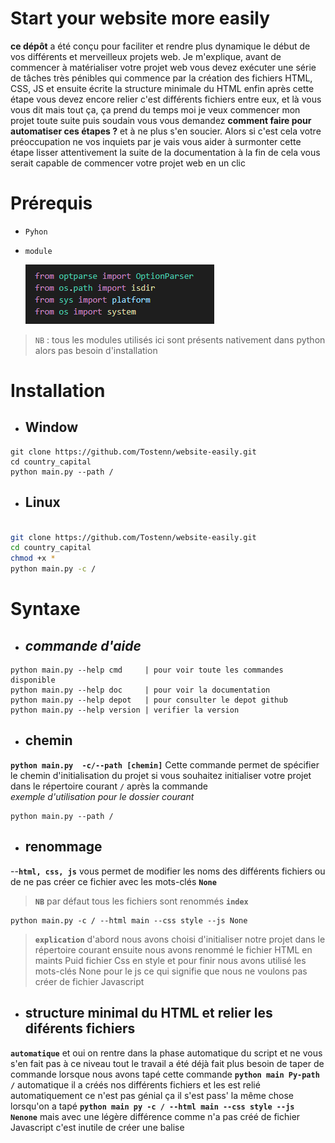 # Start your website more easily

**ce dépôt** a été conçu pour faciliter et rendre plus dynamique le début de vos différents et merveilleux projets web. Je m'explique, avant de commencer à matérialiser votre projet web vous devez exécuter une série de tâches très pénibles qui commence par la création des fichiers HTML, CSS, JS et ensuite écrite la structure minimale du HTML enfin après cette étape vous devez encore relier c'est différents fichiers entre eux, et là vous vous dit mais tout ça, ça prend du temps moi je veux commencer mon projet toute suite puis soudain vous vous demandez **comment faire pour automatiser ces étapes ?** et à ne plus s'en soucier. Alors si c'est cela votre préoccupation ne vos inquiets par je vais vous aider à surmonter cette étape lisser attentivement la suite de la documentation à la fin de cela vous serait capable de commencer votre projet web en un clic

# Prérequis
+ `Pyhon`
- `module`<br>

   ![](https://raw.githubusercontent.com/Tostenn/Tostenn/main/module_web.png)
> `NB` :  tous les modules utilisés ici sont présents nativement dans python alors pas besoin d'installation

# Installation
+ ## Window
```window
git clone https://github.com/Tostenn/website-easily.git
cd country_capital
python main.py --path /
```
+ ## Linux 
```bash

git clone https://github.com/Tostenn/website-easily.git
cd country_capital
chmod +x *
python main.py -c /

```
# Syntaxe
+ ## _commande d'aide_
```
python main.py --help cmd     | pour voir toute les commandes disponible
python main.py --help doc     | pour voir la documentation
python main.py --help depot   | pour consulter le depot github        
python main.py --help version | verifier la version
```
+ ## chemin

**`python main.py  -c/--path [chemin]`** Cette commande permet de spécifier le chemin d'initialisation du projet si vous souhaitez initialiser votre projet dans le répertoire courant `/` après la commande <br>
_exemple d'utilisation pour le dossier courant_
```
python main.py --path /
```
+ ## renommage
--**`html, css, js`** vous permet de modifier les noms des différents fichiers ou de ne pas créer ce fichier avec les mots-clés **`None`**
> **`NB`** par défaut tous les fichiers sont renommés **`index`**
```
python main.py -c / --html main --css style --js None
```
> **`explication`** d'abord nous avons choisi d'initialiser notre projet dans le répertoire courant ensuite nous avons renommé le fichier HTML en maints Puid fichier Css en style et pour finir nous avons utilisé les mots-clés None pour le js ce qui signifie que nous ne voulons pas créer de fichier Javascript

+ ## structure minimal du HTML et relier les diférents fichiers
**`automatique`** et oui on rentre dans la phase automatique du script et ne vous s'en fait pas à ce niveau tout le travail a été déjà fait plus besoin de taper de commande lorsque nous avons tapé cette commande **`python main Py-path /`** automatique il a créés nos différents fichiers et les est relié automatiquement ce n'est pas génial ça il s'est pass' la même chose lorsqu'on a tapé **`python main py -c / --html main --css style --js Nenone`** mais avec une légère différence comme n'a pas créé de fichier Javascript c'est inutile de créer une balise <script> et donc de la cour pas de bug vous vous demander est-ce que ça marche aussi avec le Css et bien que oui si vous décidez de ne créer que les fichiers HTML et Javascript automatique il les relie et n'implique pas la balise <lienk/>


+ _Exemple_
```
python main.py --path /
python main.py --path / --html None
python main.py --help version
```
# ce depot
 
> **__Toute amélioration sera la  `BIENVENUE`__** <br>
> **le script sera diponible le `10 mars à 00h00`**<br>
>**email _`kouyatosten@gmail.com`_**<br>
> **Statut :  `en cour`**
